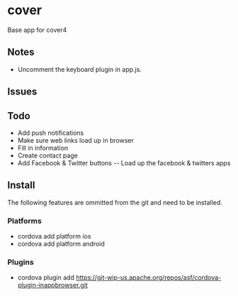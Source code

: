 # cover
Base app for cover4

## Notes
- Uncomment the keyboard plugin in app.js.

## Issues

## Todo
- Add push notifications
- Make sure web links load up in browser
- Fill in information
- Create contact page
- Add Facebook & Twitter buttons
-- Load up the facebook & twitters apps

## Install
The following features are ommitted from the git and need to be installed.

### Platforms
- cordova add platform ios
- cordova add platform android

### Plugins
- cordova plugin add https://git-wip-us.apache.org/repos/asf/cordova-plugin-inappbrowser.git